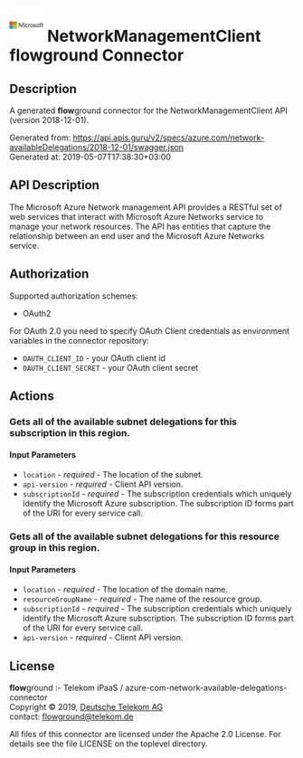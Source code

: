 # ![LOGO](logo.png) NetworkManagementClient **flow**ground Connector

## Description

A generated **flow**ground connector for the NetworkManagementClient API (version 2018-12-01).

Generated from: https://api.apis.guru/v2/specs/azure.com/network-availableDelegations/2018-12-01/swagger.json<br/>
Generated at: 2019-05-07T17:38:30+03:00

## API Description

The Microsoft Azure Network management API provides a RESTful set of web services that interact with Microsoft Azure Networks service to manage your network resources. The API has entities that capture the relationship between an end user and the Microsoft Azure Networks service.

## Authorization

Supported authorization schemes:
- OAuth2

For OAuth 2.0 you need to specify OAuth Client credentials as environment variables in the connector repository:
* `OAUTH_CLIENT_ID` - your OAuth client id
* `OAUTH_CLIENT_SECRET` - your OAuth client secret

## Actions

### Gets all of the available subnet delegations for this subscription in this region.

#### Input Parameters
* `location` - _required_ - The location of the subnet.
* `api-version` - _required_ - Client API version.
* `subscriptionId` - _required_ - The subscription credentials which uniquely identify the Microsoft Azure subscription. The subscription ID forms part of the URI for every service call.

### Gets all of the available subnet delegations for this resource group in this region.

#### Input Parameters
* `location` - _required_ - The location of the domain name.
* `resourceGroupName` - _required_ - The name of the resource group.
* `subscriptionId` - _required_ - The subscription credentials which uniquely identify the Microsoft Azure subscription. The subscription ID forms part of the URI for every service call.
* `api-version` - _required_ - Client API version.

## License

**flow**ground :- Telekom iPaaS / azure-com-network-available-delegations-connector<br/>
Copyright © 2019, [Deutsche Telekom AG](https://www.telekom.de)<br/>
contact: flowground@telekom.de

All files of this connector are licensed under the Apache 2.0 License. For details
see the file LICENSE on the toplevel directory.
